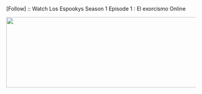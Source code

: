 ﻿[Follow] :: Watch Los Espookys Season 1 Episode 1 : El exorcismo Online

<p><a href="https://t.co/yoMX9g67EO"><img src="http://currencymarket24.com/wp-content/uploads/2019/05/watch-now-live-stream.png" alt="" width="588" height="187" /></a></p>